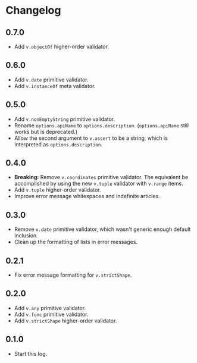 # Changelog

## 0.7.0

- Add `v.objectOf` higher-order validator.

## 0.6.0

- Add `v.date` primitive validator.
- Add `v.instanceOf` meta validator.

## 0.5.0

- Add `v.nonEmptyString` primitive validator.
- Rename `options.apiName` to `options.description`. (`options.apiName` still works but is deprecated.)
- Allow the second argument to `v.assert` to be a string, which is interpreted as `options.description`.

## 0.4.0

- **Breaking:** Remove `v.coordinates` primitive validator. The equivalent be accomplished by using the new `v.tuple` validator with `v.range` items.
- Add `v.tuple` higher-order validator.
- Improve error message whitespaces and indefinite articles.

## 0.3.0

- Remove `v.date` primitive validator, which wasn't generic enough default inclusion.
- Clean up the formatting of lists in error messages.

## 0.2.1

- Fix error message formatting for `v.strictShape`.

## 0.2.0

- Add `v.any` primitive validator.
- Add `v.func` primitive validator.
- Add `v.strictShape` higher-order validator.

## 0.1.0

- Start this log.

